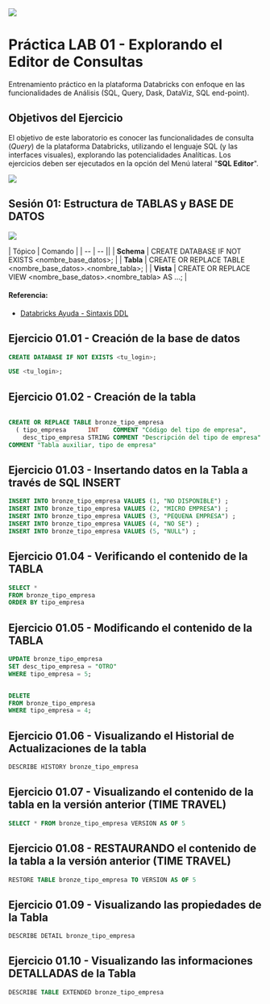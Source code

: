 
<img src="https://raw.githubusercontent.com/Databricks-BR/lab_sql/main/images/header_handson_sql.png">

# Práctica LAB 01 - Explorando el Editor de Consultas

Entrenamiento práctico en la plataforma Databricks con enfoque en las funcionalidades de Análisis (SQL, Query, Dask, DataViz, SQL end-point).

## Objetivos del Ejercicio

El objetivo de este laboratorio es conocer las funcionalidades de consulta (_Query_) de la plataforma Databricks, utilizando el lenguaje SQL (y las interfaces visuales), explorando las potencialidades Analíticas.
Los ejercicios deben ser ejecutados en la opción del Menú lateral "**SQL Editor**".

<img src="https://raw.githubusercontent.com/Databricks-BR/lab_sql/main/images/lab01_editor_sql.png">

## Sesión 01: Estructura de TABLAS y BASE DE DATOS

<img src="https://raw.githubusercontent.com/Databricks-BR/lab_sql/main/images/lab01_uc.png">

| Tópico | Comando |
| -- | -- ||
| **Schema** | CREATE DATABASE IF NOT EXISTS <nombre_base_datos>; |
| **Tabla** | CREATE OR REPLACE TABLE <nombre_base_datos>.<nombre_tabla>; |
| **Vista** | CREATE OR REPLACE VIEW <nombre_base_datos>.<nombre_tabla> AS ...; |

#### Referencia:
* [Databricks Ayuda - Sintaxis DDL](https://docs.databricks.com/sql/language-manual/sql-ref-syntax-ddl-create-table.html)

## Ejercicio 01.01 - Creación de la base de datos

``` sql
CREATE DATABASE IF NOT EXISTS <tu_login>;

USE <tu_login>;
```

## Ejercicio 01.02 - Creación de la tabla

``` sql

CREATE OR REPLACE TABLE bronze_tipo_empresa 
  ( tipo_empresa      INT    COMMENT "Código del tipo de empresa",
    desc_tipo_empresa STRING COMMENT "Descripción del tipo de empresa" )
COMMENT "Tabla auxiliar, tipo de empresa"
```

## Ejercicio 01.03 - Insertando datos en la Tabla a través de SQL INSERT

 ``` sql
 INSERT INTO bronze_tipo_empresa VALUES (1, "NO DISPONIBLE") ;
 INSERT INTO bronze_tipo_empresa VALUES (2, "MICRO EMPRESA") ;
 INSERT INTO bronze_tipo_empresa VALUES (3, "PEQUENA EMPRESA") ;
 INSERT INTO bronze_tipo_empresa VALUES (4, "NO SE") ;
 INSERT INTO bronze_tipo_empresa VALUES (5, "NULL") ;
```

## Ejercicio 01.04 - Verificando el contenido de la TABLA

 ``` sql
SELECT * 
FROM bronze_tipo_empresa 
ORDER BY tipo_empresa
```

## Ejercicio 01.05 - Modificando el contenido de la TABLA

 ``` sql
UPDATE bronze_tipo_empresa  
SET desc_tipo_empresa = "OTRO" 
WHERE tipo_empresa = 5;


DELETE 
FROM bronze_tipo_empresa 
WHERE tipo_empresa = 4;
```

## Ejercicio 01.06 - Visualizando el Historial de Actualizaciones de la tabla

 ``` sql
DESCRIBE HISTORY bronze_tipo_empresa 
```

## Ejercicio 01.07 - Visualizando el contenido de la tabla en la versión anterior (TIME TRAVEL)

 ``` sql
SELECT * FROM bronze_tipo_empresa VERSION AS OF 5
```

## Ejercicio 01.08 - RESTAURANDO el contenido de la tabla a la versión anterior (TIME TRAVEL)

 ``` sql
RESTORE TABLE bronze_tipo_empresa TO VERSION AS OF 5 
```

## Ejercicio 01.09 - Visualizando las propiedades de la Tabla

 ``` sql
DESCRIBE DETAIL bronze_tipo_empresa 
```

## Ejercicio 01.10 - Visualizando las informaciones DETALLADAS de la Tabla

 ``` sql
DESCRIBE TABLE EXTENDED bronze_tipo_empresa
```
